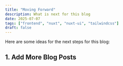 ```yaml
---
title: "Moving Forward"
description: What is next for this blog
date: 2025-07-07
tags: ["frontend", "nuxt", "nuxt-ui", "tailwindcss"]
draft: false
---
```


Here are some ideas for the next steps for this blog:
## 1. Add More Blog Posts